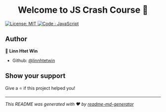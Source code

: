 <h1 align="center">Welcome to JS Crash Course 👋</h1>
<p>
  <a href="#" target="_blank">
    <img alt="License: MIT" src="https://img.shields.io/badge/License-MIT-yellow.svg" />
    <img alt="Code : JavaScript" src="https://img.shields.io/badge/Code-Javascript-green"/>
  </a>
</p>

## Author

👤 **Linn Htet Win**

* Github: [@linnhtetwin](https://github.com/linnhtetwin)

## Show your support

Give a ⭐️ if this project helped you!

***
_This README was generated with ❤️ by [readme-md-generator](https://github.com/kefranabg/readme-md-generator)_
